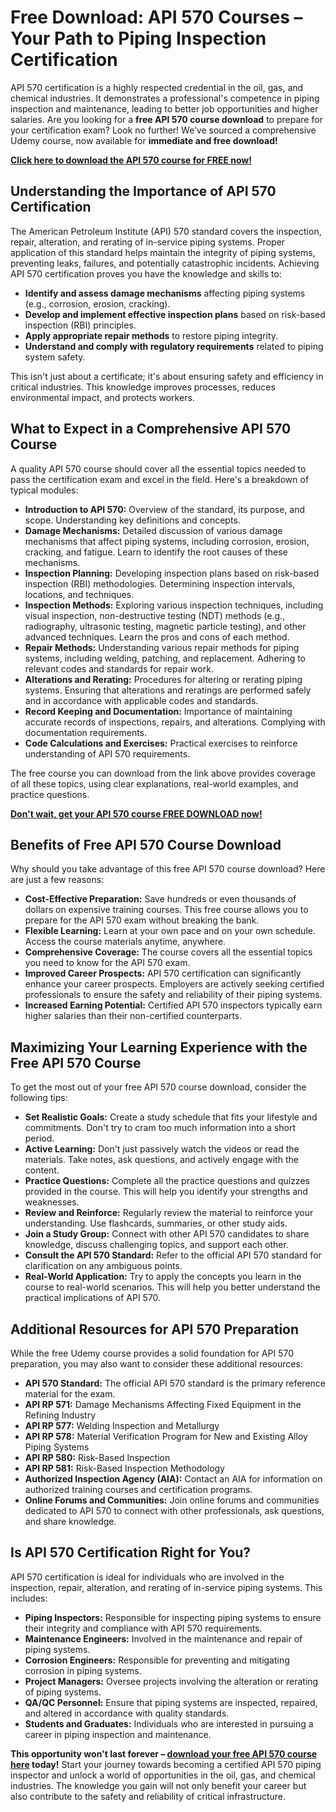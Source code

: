 # Free Download: API 570 Courses – Your Path to Piping Inspection Certification

API 570 certification is a highly respected credential in the oil, gas, and chemical industries. It demonstrates a professional's competence in piping inspection and maintenance, leading to better job opportunities and higher salaries. Are you looking for a **free API 570 course download** to prepare for your certification exam? Look no further! We’ve sourced a comprehensive Udemy course, now available for **immediate and free download!**

[**Click here to download the API 570 course for FREE now!**](https://udemywork.com/api-570-courses)

## Understanding the Importance of API 570 Certification

The American Petroleum Institute (API) 570 standard covers the inspection, repair, alteration, and rerating of in-service piping systems. Proper application of this standard helps maintain the integrity of piping systems, preventing leaks, failures, and potentially catastrophic incidents. Achieving API 570 certification proves you have the knowledge and skills to:

*   **Identify and assess damage mechanisms** affecting piping systems (e.g., corrosion, erosion, cracking).
*   **Develop and implement effective inspection plans** based on risk-based inspection (RBI) principles.
*   **Apply appropriate repair methods** to restore piping integrity.
*   **Understand and comply with regulatory requirements** related to piping system safety.

This isn't just about a certificate; it's about ensuring safety and efficiency in critical industries. This knowledge improves processes, reduces environmental impact, and protects workers.

## What to Expect in a Comprehensive API 570 Course

A quality API 570 course should cover all the essential topics needed to pass the certification exam and excel in the field. Here's a breakdown of typical modules:

*   **Introduction to API 570:** Overview of the standard, its purpose, and scope. Understanding key definitions and concepts.
*   **Damage Mechanisms:** Detailed discussion of various damage mechanisms that affect piping systems, including corrosion, erosion, cracking, and fatigue. Learn to identify the root causes of these mechanisms.
*   **Inspection Planning:** Developing inspection plans based on risk-based inspection (RBI) methodologies. Determining inspection intervals, locations, and techniques.
*   **Inspection Methods:** Exploring various inspection techniques, including visual inspection, non-destructive testing (NDT) methods (e.g., radiography, ultrasonic testing, magnetic particle testing), and other advanced techniques. Learn the pros and cons of each method.
*   **Repair Methods:** Understanding various repair methods for piping systems, including welding, patching, and replacement. Adhering to relevant codes and standards for repair work.
*   **Alterations and Rerating:** Procedures for altering or rerating piping systems. Ensuring that alterations and reratings are performed safely and in accordance with applicable codes and standards.
*   **Record Keeping and Documentation:** Importance of maintaining accurate records of inspections, repairs, and alterations. Complying with documentation requirements.
*   **Code Calculations and Exercises:** Practical exercises to reinforce understanding of API 570 requirements.

The free course you can download from the link above provides coverage of all these topics, using clear explanations, real-world examples, and practice questions.

[**Don't wait, get your API 570 course FREE DOWNLOAD now!**](https://udemywork.com/api-570-courses)

## Benefits of Free API 570 Course Download

Why should you take advantage of this free API 570 course download? Here are just a few reasons:

*   **Cost-Effective Preparation:** Save hundreds or even thousands of dollars on expensive training courses. This free course allows you to prepare for the API 570 exam without breaking the bank.
*   **Flexible Learning:** Learn at your own pace and on your own schedule. Access the course materials anytime, anywhere.
*   **Comprehensive Coverage:** The course covers all the essential topics you need to know for the API 570 exam.
*   **Improved Career Prospects:** API 570 certification can significantly enhance your career prospects. Employers are actively seeking certified professionals to ensure the safety and reliability of their piping systems.
*   **Increased Earning Potential:** Certified API 570 inspectors typically earn higher salaries than their non-certified counterparts.

## Maximizing Your Learning Experience with the Free API 570 Course

To get the most out of your free API 570 course download, consider the following tips:

*   **Set Realistic Goals:** Create a study schedule that fits your lifestyle and commitments. Don't try to cram too much information into a short period.
*   **Active Learning:** Don't just passively watch the videos or read the materials. Take notes, ask questions, and actively engage with the content.
*   **Practice Questions:** Complete all the practice questions and quizzes provided in the course. This will help you identify your strengths and weaknesses.
*   **Review and Reinforce:** Regularly review the material to reinforce your understanding. Use flashcards, summaries, or other study aids.
*   **Join a Study Group:** Connect with other API 570 candidates to share knowledge, discuss challenging topics, and support each other.
*   **Consult the API 570 Standard:** Refer to the official API 570 standard for clarification on any ambiguous points.
*   **Real-World Application:** Try to apply the concepts you learn in the course to real-world scenarios. This will help you better understand the practical implications of API 570.

## Additional Resources for API 570 Preparation

While the free Udemy course provides a solid foundation for API 570 preparation, you may also want to consider these additional resources:

*   **API 570 Standard:** The official API 570 standard is the primary reference material for the exam.
*   **API RP 571:** Damage Mechanisms Affecting Fixed Equipment in the Refining Industry
*   **API RP 577:** Welding Inspection and Metallurgy
*   **API RP 578:** Material Verification Program for New and Existing Alloy Piping Systems
*   **API RP 580:** Risk-Based Inspection
*   **API RP 581:** Risk-Based Inspection Methodology
*   **Authorized Inspection Agency (AIA):** Contact an AIA for information on authorized training courses and certification programs.
*   **Online Forums and Communities:** Join online forums and communities dedicated to API 570 to connect with other professionals, ask questions, and share knowledge.

## Is API 570 Certification Right for You?

API 570 certification is ideal for individuals who are involved in the inspection, repair, alteration, and rerating of in-service piping systems. This includes:

*   **Piping Inspectors:** Responsible for inspecting piping systems to ensure their integrity and compliance with API 570 requirements.
*   **Maintenance Engineers:** Involved in the maintenance and repair of piping systems.
*   **Corrosion Engineers:** Responsible for preventing and mitigating corrosion in piping systems.
*   **Project Managers:** Oversee projects involving the alteration or rerating of piping systems.
*   **QA/QC Personnel:** Ensure that piping systems are inspected, repaired, and altered in accordance with quality standards.
*   **Students and Graduates:** Individuals who are interested in pursuing a career in piping inspection and maintenance.

**This opportunity won't last forever – [download your free API 570 course here](https://udemywork.com/api-570-courses) today!** Start your journey towards becoming a certified API 570 piping inspector and unlock a world of opportunities in the oil, gas, and chemical industries. The knowledge you gain will not only benefit your career but also contribute to the safety and reliability of critical infrastructure.
